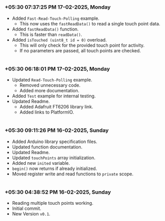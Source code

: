 

#
### **+05:30 07:37:25 PM 17-02-2025, Monday**

  - Added `Fast-Read-Touch-Polling` example.
    - This now uses the `fastReadData()` to read a single touch point data.
  - Added `fastReadData()` function.
    - This is faster than `readData()`.
  - Added `isTouched (uint8_t id = 0)` overload.
    - This will only check for the provided touch point for activity.
    - If no parameters are passed, all touch points are checked.

#
### **+05:30 06:18:01 PM 17-02-2025, Monday**

  - Updated `Read-Touch-Polling` example.
    - Removed unnecessary code.
    - Added more documentation.
  - Added `Test` example for internal testing.
  - Updated Readme.
    - Added Adafruit FT6206 library link.
    - Added links to PlatformIO.

#
### **+05:30 09:11:26 PM 16-02-2025, Sunday**

  - Added Arduino library specification files.
  - Updated function documentation.
  - Updated Readme.
  - Updated `touchPoints` array initialization.
  - Added new `inited` variable.
  - `begin()` now returns if already initialized.
  - Moved register write and read functions to `private` scope.

#
### **+05:30 04:38:52 PM 16-02-2025, Sunday**

  - Reading multiple touch points working.
  - Initial commit.
  - New Version `v0.1`.
